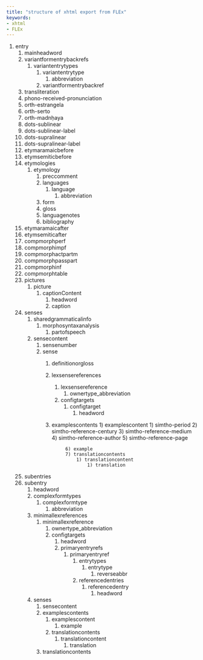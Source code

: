 ```yaml
---
title: "structure of xhtml export from FLEx"
keywords:
- xhtml
- FLEx
---
```


1) entry
    1) mainheadword
    2) variantformentrybackrefs
        1) variantentrytypes
            1) variantentrytype
                1) abbreviation
            1) variantformentrybackref
    3) transliteration
    4) phono-received-pronunciation
    5) orth-estrangela
    6) orth-serto
    7) orth-madnḥaya
    8) dots-sublinear
    9) dots-sublinear-label
    10) dots-supralinear
    11) dots-supralinear-label
    12) etymaramaicbefore
    13) etymsemiticbefore
    14) etymologies
        1) etymology
            1) preccomment
            2) languages
                1) language
                    1) abbreviation
            3) form
            4) gloss
            5) languagenotes
            6) bibliography
    15) etymaramaicafter
    16) etymsemiticafter
    17) compmorphperf
    18) compmorphimpf
    19) compmorphactpartm
    20) compmorphpasspart
    21) compmorphinf
    22) compmorphtable
    23) pictures
        1) picture
            1) captionContent
                1) headword
                2) caption
    24) senses
        1) sharedgrammaticalinfo
            1) morphosyntaxanalysis
                1) partofspeech
        3) sensecontent
            1) sensenumber
            2) sense
                1) definitionorgloss
                2) lexsensereferences
                    1) lexsensereference
                        1) ownertype_abbreviation
                    2) configtargets
                        1) configtarget
                            1) headword
                3) examplescontents
                        1) examplescontent
                            1) simtho-period
                            2) simtho-reference-century
                            3) simtho-reference-medium
                            4) simtho-reference-author
                            5) simtho-reference-page

                            6) example
                            7) translationcontents
                                1) translationcontent
                                    1) translation
    25) subentries
      1) subentry
          1) headword
          2) complexformtypes
              1) complexformtype
                  1) abbreviation
          3) minimallexreferences
              1) minimallexreference
                  1) ownertype_abbreviation
                  2) configtargets
                      1) headword
                      2) primaryentryrefs
                          1) primaryentryref
                              1) entrytypes
                                  1) entrytype
                                      1) reverseabbr
                              2) referencedentries
                                  1) referencedentry
                                      1) headword
          4) senses
              1) sensecontent
              2) examplescontents
                  1) examplescontent
                      1) example
                  2) translationcontents
                      1) translationcontent
                          1) translation
              3) translationcontents
